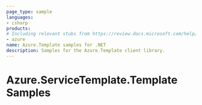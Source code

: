 ```yaml
---
page_type: sample
languages:
- csharp
products:
# Including relevant stubs from https://review.docs.microsoft.com/help/contribute/metadata-taxonomies#product
- azure
name: Azure.Template samples for .NET
description: Samples for the Azure.Template client library.
---
```


# Azure.ServiceTemplate.Template Samples

<!-- please refer to <https://github.com/Azure/azure-sdk-for-net/blob/main/sdk/template/Azure.Template/samples/README.md> to write sample readme. -->
